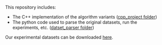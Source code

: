 This repository includes:
* The C++ implementation of the algorithm variants ([cpp_project folder](https://github.com/mathcarignani/pc-tesis/tree/master/cpp_project))
* The python code used to parse the original datasets, run the experiments, etc. ([datset_parser folder](https://github.com/mathcarignani/pc-tesis/tree/master/dataset_parser))

Our experimental datasets can be downloaded [here](https://drive.google.com/file/d/17orNunneue5qhRImdzVLTgf0alTNkzjw/view?usp=sharing).
